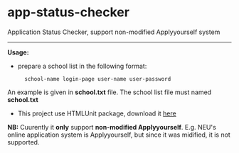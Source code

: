 app-status-checker
==================

Application Status Checker, support non-modified Applyyourself system

---
**Usage:**
* prepare a school list in the following format:

		school-name login-page user-name user-password

An example is given in **school.txt** file. The school list file must named **school.txt**

* This project use HTMLUnit package, download it [here](http://htmlunit.sourceforge.net/)

**NB:** 
Cuurently it **only** support **non-modified Applyyourself**. E.g. NEU's online application system is Applyyourself, but since it was midified, it is not supported.
